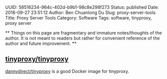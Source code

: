 UUID: 58516234-964c-402d-b9b1-98c8e298f273
Status: published
Date: 2018-09-27 23:51:12
Author: Ben Chuanlong Du
Slug: proxy-server-tools
Title: Proxy Server Tools
Category: Software
Tags: software, tinyproxy, proxy server

**
Things on this page are
fragmentary and immature notes/thoughts of the author.
It is not meant to readers
but rather for convenient reference of the author and future improvement.
**

## [tinyproxy/tinyproxy](https://github.com/tinyproxy/tinyproxy)

[dannydirect/tinyproxy](https://hub.docker.com/r/dannydirect/tinyproxy/)
is a good Docker image for tinyproxy.